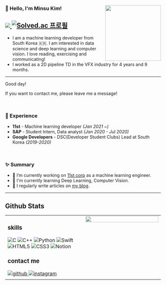 ### 🤔 Hello, I'm Minsu Kim! <img align='right' src="https://github-readme-stats.vercel.app/api?username=khwee2000&theme=vision-friendly-dark" height="180"> 
<a href="https://github.com/khwee2000"><img src="https://hits.seeyoufarm.com/api/count/incr/badge.svg?url=https%3A%2F%2Fgithub.com%2Fseondal&count_bg=%23000000&title_bg=%23000000&icon=github.svg&icon_color=%23E7E7E7&title=GitHub&edge_flat=false)"/>  [![Solved.ac
프로필](http://mazassumnida.wtf/api/mini/generate_badge?boj=khwee2000)](https://solved.ac/khwee2000)</a>
-
- I am a machine learning developer from South Korea 🇰🇷. I am interested in data science and deep learning and computer vision. I love reading, exercising and communicating! 
- I worked as a 2D pipeline TD in the VFX industry for 4 years and 9 months.
--- 
Good day!



If you want to contact me, please leave me a message!
 
<br/>

### 💫 Experience
- **11st** - Machine learning developer *(Jan 2021 ~)*
- **SAP** - Student Intern, Data analyst *(Jan 2020 - Jul 2020)*
- **Google Developers** - DSC(Developer Student Clubs) Lead at South Korea *(2019-2020)*  
  

<br/>  


### ✨ Summary

- 🔭 I’m currently working on [11st corp](https://www.11st.co.kr/) as a machine learning engineer.
- 🌱 I'm currently learning Deep Learning, Computer Vision.
- 📝 I regularly write articles on [my blog](https://butter-shower.tistory.com).  

---

## Github Stats  
<table><tr><td valign="top" width="50%">
  
  ### skills

![C](https://img.shields.io/badge/c-%2300599C.svg?style=for-the-badge&logo=c&logoColor=white)
![C++](https://img.shields.io/badge/c++-%2300599C.svg?style=for-the-badge&logo=c%2B%2B&logoColor=white)
![Python](https://img.shields.io/badge/python-3670A0?style=for-the-badge&logo=python&logoColor=ffdd54)
![Swift](https://img.shields.io/badge/swift-F54A2A?style=for-the-badge&logo=swift&logoColor=white)
![HTML5](https://img.shields.io/badge/html5-%23E34F26.svg?style=for-the-badge&logo=html5&logoColor=white)
![CSS3](https://img.shields.io/badge/css3-%231572B6.svg?style=for-the-badge&logo=css3&logoColor=white)
![Notion](https://img.shields.io/badge/Notion-%23000000.svg?style=for-the-badge&logo=notion&logoColor=white)
### contact me

<a href="https://github.com/khwee2000" target="_blank">
<img src=https://img.shields.io/badge/github-%2324292e.svg?&style=for-the-badge&logo=github&logoColor=white alt=github style="margin-bottom: 5px;" />
</a>
<a href="https://instagram.com/bluenims" target="_blank">
<img src=https://img.shields.io/badge/instagram-%23000000.svg?&style=for-the-badge&logo=instagram&logoColor=white&color=dd2a7b alt=instagram style="margin-bottom: 5px;" />
</a>

</td><td valign="top" width="50%">

<img src="https://github-readme-stats.vercel.app/api/top-langs/?username=khwee2000&hide_border=true&layout=compact" align="left" style="width: 100%" />

</td></tr></table>  

<br/>  
